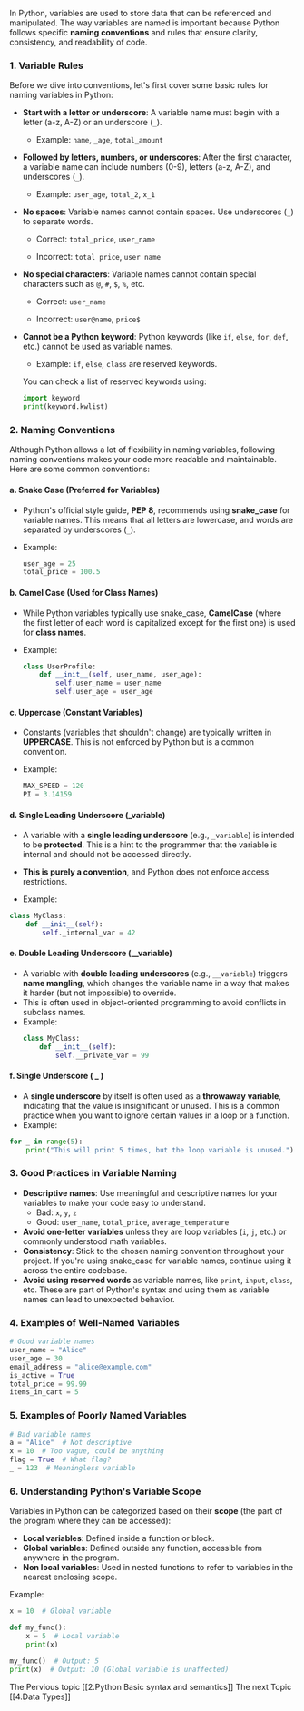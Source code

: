 In Python, variables are used to store data that can be referenced and manipulated. The way variables are named is important because Python follows specific **naming conventions** and rules that ensure clarity, consistency, and readability of code.

### 1. **Variable Rules**

Before we dive into conventions, let's first cover some basic rules for naming variables in Python:

- **Start with a letter or underscore**: A variable name must begin with a letter (a-z, A-Z) or an underscore (`_`).
    
    - Example: `name`, `_age`, `total_amount`
        
- **Followed by letters, numbers, or underscores**: After the first character, a variable name can include numbers (0-9), letters (a-z, A-Z), and underscores (`_`).
    
    - Example: `user_age`, `total_2`, `x_1`
        
- **No spaces**: Variable names cannot contain spaces. Use underscores (`_`) to separate words.
    
    - Correct: `total_price`, `user_name`
        
    - Incorrect: `total price`, `user name`
        
- **No special characters**: Variable names cannot contain special characters such as `@`, `#`, `$`, `%`, etc.
    
    - Correct: `user_name`
        
    - Incorrect: `user@name`, `price$`
        
- **Cannot be a Python keyword**: Python keywords (like `if`, `else`, `for`, `def`, etc.) cannot be used as variable names.
    
    - Example: `if`, `else`, `class` are reserved keywords.
        
    
    You can check a list of reserved keywords using:
    
    ```python
    import keyword
    print(keyword.kwlist)
    ```
    

### 2. **Naming Conventions**

Although Python allows a lot of flexibility in naming variables, following naming conventions makes your code more readable and maintainable. Here are some common conventions:

#### a. **Snake Case (Preferred for Variables)**

- Python's official style guide, **PEP 8**, recommends using **snake_case** for variable names. This means that all letters are lowercase, and words are separated by underscores (`_`).
    
- Example:
    
    ```python
    user_age = 25
    total_price = 100.5
    ```
    

#### b. **Camel Case (Used for Class Names)**

- While Python variables typically use snake_case, **CamelCase** (where the first letter of each word is capitalized except for the first one) is used for **class names**.
    
- Example:
    
    ```python
    class UserProfile:
        def __init__(self, user_name, user_age):
            self.user_name = user_name
            self.user_age = user_age
    ```
    

#### c. **Uppercase (Constant Variables)**

- Constants (variables that shouldn't change) are typically written in **UPPERCASE**. This is not enforced by Python but is a common convention.
    
- Example:
    
    ```python
    MAX_SPEED = 120
    PI = 3.14159
    ```
    

#### d. **Single Leading Underscore (_variable)**

- A variable with a **single leading underscore** (e.g., `_variable`) is intended to be **protected**. This is a hint to the programmer that the variable is internal and should not be accessed directly.
    
- **This is purely a convention**, and Python does not enforce access restrictions.
- Example:
```python
class MyClass:
    def __init__(self):
        self._internal_var = 42
```
#### e. **Double Leading Underscore (__variable)**
- A variable with **double leading underscores** (e.g., `__variable`) triggers **name mangling**, which changes the variable name in a way that makes it harder (but not impossible) to override.
- This is often used in object-oriented programming to avoid conflicts in subclass names.
- Example:
    ```python
    class MyClass:
        def __init__(self):
            self.__private_var = 99
    ```

#### f. Single Underscore ( _ )
- A **single underscore** by itself is often used as a **throwaway variable**, indicating that the value is insignificant or unused. This is a common practice when you want to ignore certain values in a loop or a function.
- Example:
```python
for _ in range(5):
    print("This will print 5 times, but the loop variable is unused.")
```
### 3. **Good Practices in Variable Naming**
- **Descriptive names**: Use meaningful and descriptive names for your variables to make your code easy to understand.
    - Bad: `x`, `y`, `z`
    - Good: `user_name`, `total_price`, `average_temperature`
- **Avoid one-letter variables** unless they are loop variables (`i`, `j`, etc.) or commonly understood math variables.
- **Consistency**: Stick to the chosen naming convention throughout your project. If you're using snake_case for variable names, continue using it across the entire codebase.
- **Avoid using reserved words** as variable names, like `print`, `input`, `class`, etc. These are part of Python's syntax and using them as variable names can lead to unexpected behavior.

### 4. **Examples of Well-Named Variables**

```python
# Good variable names
user_name = "Alice"
user_age = 30
email_address = "alice@example.com"
is_active = True
total_price = 99.99
items_in_cart = 5
```

### 5. **Examples of Poorly Named Variables**

```python
# Bad variable names
a = "Alice"  # Not descriptive
x = 10  # Too vague, could be anything
flag = True  # What flag?
_ = 123  # Meaningless variable
```

### 6. **Understanding Python's Variable Scope**

Variables in Python can be categorized based on their **scope** (the part of the program where they can be accessed):

- **Local variables**: Defined inside a function or block.
- **Global variables**: Defined outside any function, accessible from anywhere in the program.
- **Non local variables**: Used in nested functions to refer to variables in the nearest enclosing scope.

Example:

```python
x = 10  # Global variable

def my_func():
    x = 5  # Local variable
    print(x)

my_func()  # Output: 5
print(x)  # Output: 10 (Global variable is unaffected)
```

The Pervious topic
[[2.Python Basic syntax and semantics]]
The next Topic
[[4.Data Types]]
